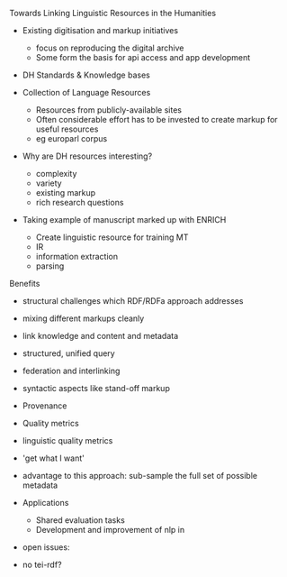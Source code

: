 Towards Linking Linguistic Resources in the Humanities

* Existing digitisation and markup initiatives
    * focus on reproducing the digital archive
    * Some form the basis for api access and app development
* DH Standards & Knowledge bases

* Collection of Language Resources
    * Resources from publicly-available sites
    * Often considerable effort has to be invested to create markup for useful resources
    * eg europarl corpus


* Why are DH resources interesting?
    * complexity
    * variety
    * existing markup
    * rich research questions

* Taking example of manuscript marked up with ENRICH
    * Create linguistic resource for training MT
    * IR
    * information extraction
    * parsing

Benefits

* structural challenges which RDF/RDFa approach addresses
 * mixing different markups cleanly
 * link knowledge and content and metadata
 * structured, unified query
 * federation and interlinking
 * syntactic aspects like stand-off markup

* Provenance

* Quality metrics
 * linguistic quality metrics

* 'get what I want'
 * advantage to this approach: sub-sample the full set of possible metadata

* Applications
    * Shared evaluation tasks
    * Development and improvement of nlp in

* open issues:
 * no tei-rdf?
